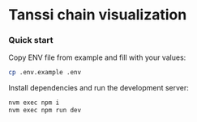 # Tanssi chain visualization

### Quick start

Copy ENV file from example and fill with your values:

```sh
cp .env.example .env
```

Install dependencies and run the development server:
```bash
nvm exec npm i
nvm exec npm run dev
```

